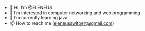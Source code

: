 - 👋 Hi, I’m @ELENEUS
- 👀 I’m interested in computer networking and web programming
- 🌱 I’m currently learning java
- 📫 How to reach me (eleneusswitbert@gmail.com)
